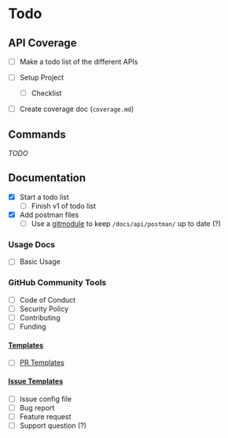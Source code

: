 # Todo

## API Coverage

- [ ] Make a todo list of the different APIs

- [ ] Setup Project
  - [ ] Checklist
- [ ] Create coverage doc (`coverage.md`)

## Commands

*TODO*

## Documentation

- [x] Start a todo list
  - [ ] Finish v1 of todo list
- [x] Add postman files
  - [ ] Use a [gitmodule](https://git-scm.com/docs/gitmodules) to keep `/docs/api/postman/` up to date (?)
  
### Usage Docs

- [ ] Basic Usage

### GitHub Community Tools

- [ ] Code of Conduct
- [ ] Security Policy
- [ ] Contributing
- [ ] Funding

#### [Templates](https://github.com/devspace/awesome-github-templates)

- [ ] [PR Templates](https://docs.github.com/en/communities/using-templates-to-encourage-useful-issues-and-pull-requests/creating-a-pull-request-template-for-your-repository)

#### [Issue Templates](https://docs.github.com/en/communities/using-templates-to-encourage-useful-issues-and-pull-requests/syntax-for-issue-forms)

- [ ] Issue config file
- [ ] Bug report
- [ ] Feature request
- [ ] Support question (?)
